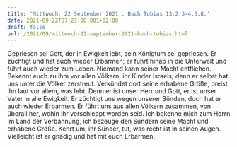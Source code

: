 ```yaml
---
title: 'Mittwoch, 22 September 2021 : Buch Tobias 13,2.3-4.5.8.'
date: 2021-09-22T07:27:00.001+02:00
draft: false
url: /2021/09/mittwoch-22-september-2021-buch-tobias.html
---
```


Gepriesen sei Gott, der in Ewigkeit lebt, sein Königtum sei gepriesen. Er züchtigt und hat auch wieder Erbarmen; er führt hinab in die Unterwelt und führt auch wieder zum Leben. Niemand kann seiner Macht entfliehen. Bekennt euch zu ihm vor allen Völkern, ihr Kinder Israels; denn er selbst hat uns unter die Völker zerstreut. Verkündet dort seine erhabene Größe, preist ihn laut vor allem, was lebt. Denn er ist unser Herr und Gott, er ist unser Vater in alle Ewigkeit. Er züchtigt uns wegen unserer Sünden, doch hat er auch wieder Erbarmen. Er führt uns aus allen Völkern zusammen, von überall her, wohin ihr verschleppt worden seid. Ich bekenne mich zum Herrn im Land der Verbannung, ich bezeuge den Sündern seine Macht und erhabene Größe. Kehrt um, ihr Sünder, tut, was recht ist in seinen Augen. Vielleicht ist er gnädig und hat mit euch Erbarmen.